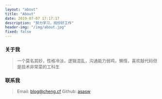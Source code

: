 ```yaml
---
layout: "about"
title: "About"
date: 2019-07-07 17:17:17
description: "努力学习，找份好工作"
header-img: "/img/about.jpg"
fixed: false
---
```


### 关于我

>一个莫名其妙，性格冷淡，逻辑混乱，沟通能力弱鸡，懒惰，喜欢敲代码但是技术非常菜的工科生

### 联系我

>Email: blog@cheng.cf 
>Github: [asasw](https://github.com/asasw/hexo-theme-cheng)

